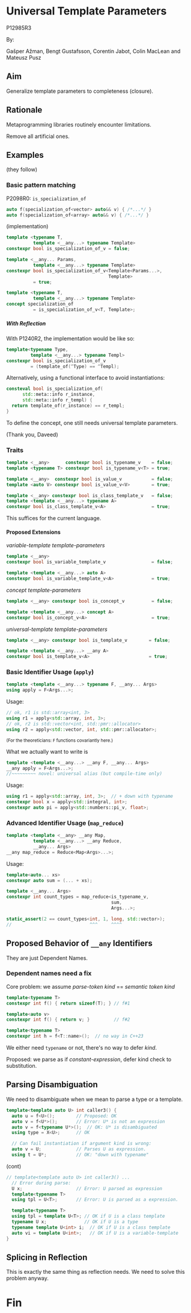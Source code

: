 Universal Template Parameters
=============================

P12985R3

By: 

Gašper Ažman,
Bengt Gustafsson,
Corentin Jabot,
Colin MacLean
and Mateusz Pusz



Aim
---

Generalize template parameters to completeness (closure).



Rationale
---------

Metaprogramming libraries routinely encounter limitations.

Remove all artificial ones.



Examples
--------

(they follow)



### Basic pattern matching

P2098R0: `is_specialization_of`

```cpp
auto f(specialization_of<vector> auto&& v) { /*...*/ }
auto f(specialization_of<array> auto&& v) { /*...*/ }
```


(implementation)

```cpp
template <typename T,
          template <__any...> typename Template>
constexpr bool is_specialization_of_v = false;

template <__any... Params,
          template <__any...> typename Template>
constexpr bool is_specialization_of_v<Template<Params...>,
                                      Template>
          = true;

template <typename T,
          template <__any...> typename Template>
concept specialization_of 
          = is_specialization_of_v<T, Template>;
```


##### With Reflection

With P1240R2, the implementation would be like so:

```cpp
template<typename Type,
         template <__any...> typename Templ>
constexpr bool is_specialization_of_v
         = (template_of(^Type) == ^Templ);
```

Alternatively, using a functional interface to avoid instantiations:

```cpp
consteval bool is_specialization_of(
      std::meta::info r_instance,
      std::meta::info r_templ) {
  return template_of(r_instance) == r_templ;
}
```

To define the concept, one still needs universal template parameters.

(Thank you, Daveed)



### Traits

```cpp
template <__any>      constexpr bool is_typename_v    = false;
template <typename T> constexpr bool is_typename_v<T> = true;

template <__any>  constexpr bool is_value_v           = false;
template <auto V> constexpr bool is_value_v<V>        = true;

template <__any> constexpr bool is_class_template_v   = false;
template <template <__any...> typename A>
constexpr bool is_class_template_v<A>                 = true;
```

This suffices for the current language.


#### Proposed Extensions

_variable-template template-parameters_

```cpp
template <__any>
constexpr bool is_variable_template_v                 = false;

template <template <__any...> auto A>
constexpr bool is_variable_template_v<A>              = true;
```


_concept template-parameters_

```cpp
template <__any> constexpr bool is_concept_v          = false;

template <template <__any...> concept A>
constexpr bool is_concept_v<A>                        = true;
```


_universal-template template-parameters_

```cpp
template <__any> constexpr bool is_template_v        = false;

template <template <__any...> __any A>
constexpr bool is_template_v<A>                      = true;
```



### Basic Identifier Usage (`apply`)

```cpp
template <template <__any...> typename F, __any... Args>
using apply = F<Args...>;
```

Usage:

```cpp
// ok, r1 is std::array<int, 3>
using r1 = apply<std::array, int, 3>; 
// ok, r2 is std::vector<int, std::pmr::allocator>
using r2 = apply<std::vector, int, std::pmr::allocator>;
```

<small>(For the theoreticians: `F` functions covariantly here.)</small>


What we actually want to write is

```cpp
template <template <__any...> __any F, __any... Args>
__any apply = F<Args...>;
//~~~~~~~~~ novel: universal alias (but compile-time only)
```

Usage:

```cpp
using r1 = apply<std::array, int, 3>;  // + down with typename
constexpr bool x = apply<std::integral, int>;
constexpr auto pi = apply<std::numbers::pi_v, float>;
```



### Advanced Identifier Usage (`map_reduce`)

```cpp
template <template <__any> __any Map,
          template <__any...> __any Reduce,
          __any... Args>
__any map_reduce = Reduce<Map<Args>...>;
```

Usage:

```cpp
template<auto... xs>
constexpr auto sum = (... + xs);

template <__any... Args>
constexpr int count_types = map_reduce<is_typename_v,
                                       sum,
                                       Args...>;

static_assert(2 == count_types<int, 1, long, std::vector>);
//                             ^^^     ^^^^

```



Proposed Behavior of `__any` Identifiers
------------------------------------------

They are just Dependent Names.


### Dependent names need a fix

Core problem: we assume _parse-token kind_ == _semantic token kind_

```cpp
template<typename T>
constexpr int f() { return sizeof(T); } // f#1 

template<auto v>
constexpr int f() { return v; }         // f#2

template<typename T>
constexpr int h = f<T::name>();  // no way in C++23
```

We either need `typename` or not, there's no way to defer _kind_.

Proposed: we parse as if _constant-expression_, defer kind check to substitution.


Parsing Disambiguation
----------------------

We need to disambiguate when we mean to parse a type or a template.

```cpp
template<template auto U> int caller3() {
  auto u = f<U>();        // Proposed: OK
  auto v = f<U*>();       // Error: U* is not an expression
  auto v = f<typename U*>();  // OK: U* is disambiguated
  using type = X<U>;      // OK

  // Can fail instantiation if argument kind is wrong:
  auto v = U;             // Parses U as expression.
  using t = U*;           // OK: "down with typename"
```


(cont)
```cpp
// template<template auto U> int caller3() ...
  // Error during parse:
  U x;                    // Error: U parsed as expression
  template<typename T>
  using tpl = U<T>;       // Error: U is parsed as a expression.

  template<typename T>
  using tpl = template U<T>; // OK if U is a class template
  typename U x;              // OK if U is a type
  typename template U<int> i;  // OK if U is a class template
  auto vi = template U<int>;   // OK if U is a variable-template
}
```



Splicing in Reflection
----------------------

This is exactly the same thing as reflection needs. We need to solve this
problem anyway.



Fin
===

